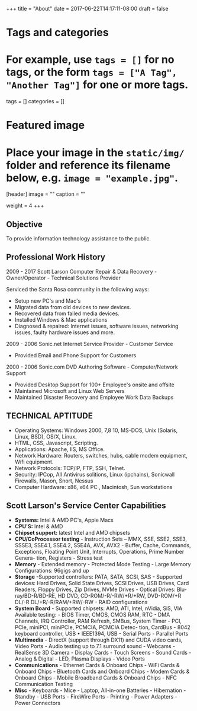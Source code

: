 +++
title = "About"
date = 2017-06-22T14:17:11-08:00
draft = false

# Tags and categories
# For example, use `tags = []` for no tags, or the form `tags = ["A Tag", "Another Tag"]` for one or more tags.
tags = []
categories = []

# Featured image
# Place your image in the `static/img/` folder and reference its filename below, e.g. `image = "example.jpg"`.
[header]
image = ""
caption = ""

weight = 4
+++
## Objective
To provide information technology assistance to the public.

## Professional Work History
2009 - 2017 Scott Larson Computer Repair & Data Recovery - Owner/Operator - Technical Solutions Provider

Serviced the Santa Rosa community in the following ways:

- Setup new PC's and Mac's
- Migrated data from old devices to new devices.
- Recovered data from failed media devices.
- Installed Windows & Mac applications
- Diagnosed & repaired: Internet issues, software issues, networking issues, faulty hardware issues and more.

2009 - 2006 Sonic.net Internet Service Provider - Customer Service

- Provided Email and Phone Support for Customers

2000 - 2006 Sonic.com DVD Authoring Software - Computer/Network Support

- Provided Desktop Support for 100+ Employee's onsite and offsite
- Maintained Microsoft and Linux Web Servers
- Maintained Disaster Recovery and Employee Work Data Backups


## TECHNICAL APTITUDE                                                              

-  Operating Systems: Windows 2000, 7,8 10, MS-DOS, Unix
(Solaris, Linux, BSD), OS/X, Linux.
-  HTML, CSS, Javascript, Scripting.
-  Applications: Apache, IIS, MS Office.
-  Network Hardware: Routers, switches, hubs, cable modem equipment, Wifi
equipment. 
- Network Protocols: TCP/IP, FTP, SSH, Telnet.
- Security: IPCop, All Antivirus solitions, Linux (ipchains), Sonicwall Firewalls, Mason, Snort, Nessus
-  Computer Hardware: x86, x64 PC , Macintosh, Sun workstations


## Scott Larson's Service Center Capabilities

-   **Systems:** Intel & AMD PC's, Apple Macs
-   **CPU'S:** Intel & AMD
-   **Chipset support:** latest Intel and AMD chipsets
-   **CPU/CoProcessor testing** - Instruction Sets – MMX, SSE, SSE2,
    SSE3, SSSE3, SSE4.1, SSE4.2, SSE4A, AVX, AVX2 - Buffer, Cache,
    Commands, Exceptions, Floating Point Unit, Interrupts, Operations,
    Prime Number Genera- tion, Registers - Stress test
-   **Memory** - Extended memory - Protected Mode Testing - Large Memory
    Configurations: 96gigs and up
-   **Storage** -Supported controllers: PATA, SATA, SCSI, SAS -
    Supported devices: Hard Drives, Solid State Drives, SCSI Drives, USB
    Drives, Card Readers, Floppy Drives, Zip Drives, NVMe Drives -
    Optical Drives: Blu-ray/BD-R/BD-RE, HD DVD, CD-ROM/-R/-RW/+R/+RW,
    DVD-ROM/+R DL/-R DL/+R/-R/RAM/+RW/-RW - RAID configurations
-   **System Board** - Supported chipsets: AMD, ATI, Intel, nVidia, SiS,
    VIA Available testing: - BIOS Timer, CMOS, CMOS RAM, RTC - DMA
    Channels, IRQ Controller, RAM Refresh, SMBus, System Timer - PCI,
    PCIe, miniPCI, miniPCIe, PCMCIA, PCMCIA Detec- tion, CardBus - 8042
    keyboard controller, USB • IEEE1394, USB - Serial Ports - Parallel
    Ports
-   **Multimedia** - DirectX (support through DX11) and CUDA video
    cards, Video Ports - Audio testing up to 7.1 surround sound -
    Webcams - RealSense 3D Camera - Display Cards - Touch Screens -
    Sound Cards - Analog & Digital - LED, Plasma Displays - Video Ports
-   **Communications** - Ethernet Cards & Onboard Chips - WiFi Cards &
    Onboard Chips - Bluetooth Cards and Onboard Chips - Modem Cards &
    Onboard Chips - Mobile Broadband Cards & Onboard Chips - NFC
    Communication Testing
-   **Misc** - Keyboards - Mice - Laptop, All-in-one Batteries -
    Hibernation - Standby - USB Ports - FireWire Ports - Printing -
    Power Adapters - Power Connectors
